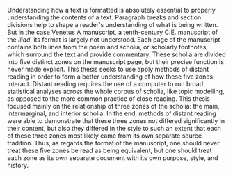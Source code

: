 Understanding how a text is formatted is absolutely essential to properly understanding the contents of a text. Paragraph breaks and section divisions help to shape a reader's understanding of what is being written. But in the case Venetus A manuscript, a tenth-century C.E. manuscript of the *Iliad*, its format is largely not understood. Each page of the manuscript contains both lines from the poem and scholia, or scholarly footnotes, which surround the text and provide commentary. These scholia are divided into five distinct zones on the manuscript page, but their precise function is never made explicit. This thesis seeks to use apply methods of distant reading in order to form a better understanding of how these five zones interact. Distant reading requires the use of a computer to run broad statistical analyses across the whole corpus of scholia, like topic modelling, as opposed to the more common practice of close reading. This thesis focused mainly on the relationship of three zones of the scholia: the main, intermarginal, and interior scholia. In the end, methods of distant reading were able to demonstrate that these three zones not differed significantly in their content, but also they differed in the style to such an extent that each of these three zones most likely came from its own separate source tradition. Thus, as regards the format of the manuscript, one should never treat these five zones be read as being equivalent, but one should treat each zone as its own separate document with its own purpose, style, and history.
